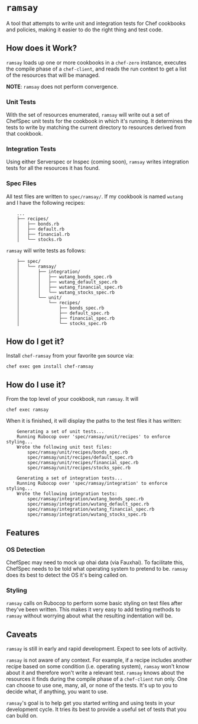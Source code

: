 # `ramsay`

A tool that attempts to write unit and integration tests for Chef cookbooks and
policies, making it easier to do the right thing and test code.

## How does it Work?

`ramsay` loads up one or more cookbooks in a `chef-zero` instance, executes the
compile phase of a `chef-client`, and reads the run context to get a list of the
resources that will be managed.

**NOTE**: `ramsay` does not perform convergence.

### Unit Tests

With the set of resources enumerated, `ramsay` will write out a set of ChefSpec
unit tests for the cookbook in which it's running. It determines the tests to
write by matching the current directory to resources derived from that cookbook.

### Integration Tests

Using either Serverspec or Inspec (coming soon), `ramsay` writes integration
tests for all the resources it has found.

### Spec Files

All test files are written to `spec/ramsay/`. If my cookbook is named `wutang`
and I have the following recipes:

```
    ...
    ├── recipes/
    │   ├── bonds.rb
    │   ├── default.rb
    │   ├── financial.rb
    │   └── stocks.rb
```

`ramsay` will write tests as follows:

```
    ├── spec/
    │   └── ramsay/
    │       ├── integration/
    │       │   ├── wutang_bonds_spec.rb
    │       │   ├── wutang_default_spec.rb
    │       │   ├── wutang_financial_spec.rb
    │       │   └── wutang_stocks_spec.rb
    │       └── unit/
    │           └── recipes/
    │               ├── bonds_spec.rb
    │               ├── default_spec.rb
    │               ├── financial_spec.rb
    │               └── stocks_spec.rb
```

## How do I get it?

Install `chef-ramsay` from your favorite `gem` source via:

`chef exec gem install chef-ramsay`

## How do I use it?

From the top level of your cookbook, run `ramsay`. It will

`chef exec ramsay`

When it is finished, it will display the paths to the test files it has
written:

```
    Generating a set of unit tests...
    Running Rubocop over 'spec/ramsay/unit/recipes' to enforce styling...
    Wrote the following unit test files:
        spec/ramsay/unit/recipes/bonds_spec.rb
        spec/ramsay/unit/recipes/default_spec.rb
        spec/ramsay/unit/recipes/financial_spec.rb
        spec/ramsay/unit/recipes/stocks_spec.rb
    
    Generating a set of integration tests...
    Running Rubocop over 'spec/ramsay/integration' to enforce styling...
    Wrote the following integration tests:
        spec/ramsay/integration/wutang_bonds_spec.rb
        spec/ramsay/integration/wutang_default_spec.rb
        spec/ramsay/integration/wutang_financial_spec.rb
        spec/ramsay/integration/wutang_stocks_spec.rb
```

## Features

### OS Detection

ChefSpec may need to mock up ohai data (via Fauxhai). To facilitate this,
ChefSpec needs to be told what operating system to pretend to be. `ramsay`
does its best to detect the OS it's being called on.

### Styling

`ramsay` calls on Rubocop to perform some basic styling on test files after
they've been written. This makes it very easy to add testing methods to `ramsay`
without worrying about what the resulting indentation will be.

## Caveats

`ramsay` is still in early and rapid development. Expect to see lots of activity.

`ramsay` is not aware of any context. For example, if a recipe includes another
recipe based on some condition (i.e. operating system), `ramsay` won't know about
it and therefore won't write a relevant test. `ramsay` knows about the resources
it finds during the compile phase of a `chef-client` run only. One can choose
to use one, many, all, or none of the tests. It's up to you to decide what, if
anything, you want to use.

`ramsay`'s goal is to help get you started writing and using tests in your
development cycle. It tries its best to provide a useful set of tests that you
can build on.

